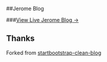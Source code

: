 ##Jerome Blog

###[View Live Jerome Blog &rarr;](http://www.lijingbo.cc)


## Thanks

Forked from [startbootstrap-clean-blog](http://startbootstrap.com/template-overviews/clean-blog/) 
